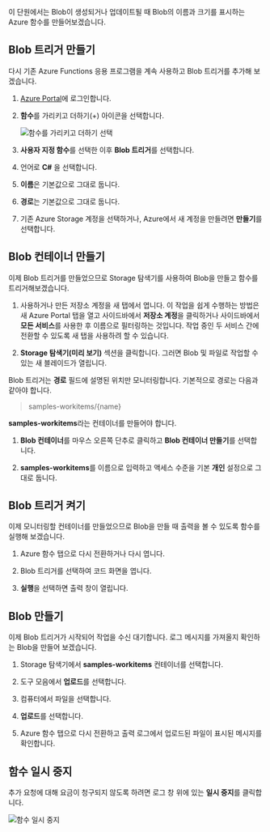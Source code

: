 이 단원에서는 Blob이 생성되거나 업데이트될 때 Blob의 이름과 크기를 표시하는 Azure 함수를 만들어보겠습니다. 

## <a name="create-a-blob-trigger"></a>Blob 트리거 만들기

다시 기존 Azure Functions 응용 프로그램을 계속 사용하고 Blob 트리거를 추가해 보겠습니다.

1. [Azure Portal](https://portal.azure.com?azure-portal=true)에 로그인합니다.

1. **함수**를 가리키고 더하기(+) 아이콘을 선택합니다.

    ![함수를 가리키고 더하기 선택](../media-drafts/4-hover-function.png)

1. **사용자 지정 함수**를 선택한 이후 **Blob 트리거**를 선택합니다.

1. 언어로 **C#** 을 선택합니다. 

1. **이름**은 기본값으로 그대로 둡니다.

1. **경로**는 기본값으로 그대로 둡니다.

1. 기존 Azure Storage 계정을 선택하거나, Azure에서 새 계정을 만들려면 **만들기**를 선택합니다.

## <a name="create-a-blob-container"></a>Blob 컨테이너 만들기

이제 Blob 트리거를 만들었으므로 Storage 탐색기를 사용하여 Blob을 만들고 함수를 트리거해보겠습니다.

1. 사용하거나 만든 저장소 계정을 새 탭에서 엽니다. 이 작업을 쉽게 수행하는 방법은 새 Azure Portal 탭을 열고 사이드바에서 **저장소 계정**을 클릭하거나 사이드바에서 **모든 서비스**를 사용한 후 이름으로 필터링하는 것입니다. 작업 중인 두 서비스 간에 전환할 수 있도록 새 탭을 사용하려 할 수 있습니다.

1. **Storage 탐색기(미리 보기)** 섹션을 클릭합니다. 그러면 Blob 및 파일로 작업할 수 있는 새 블레이드가 열립니다.

Blob 트리거는 **경로** 필드에 설명된 위치만 모니터링합니다. 기본적으로 경로는 다음과 같아야 합니다.

> samples-workitems/{name}

**samples-workitems**라는 컨테이너를 만들어야 합니다.

1. **Blob 컨테이너**를 마우스 오른쪽 단추로 클릭하고 **Blob 컨테이너 만들기**를 선택합니다.

1. **samples-workitems**를 이름으로 입력하고 액세스 수준을 기본 **개인** 설정으로 그대로 둡니다.

## <a name="turn-on-your-blob-trigger"></a>Blob 트리거 켜기

이제 모니터링할 컨테이너를 만들었으므로 Blob을 만들 때 출력을 볼 수 있도록 함수를 실행해 보겠습니다.

1. Azure 함수 탭으로 다시 전환하거나 다시 엽니다.

1. Blob 트리거를 선택하여 코드 화면을 엽니다.

1. **실행**을 선택하면 출력 창이 열립니다.

## <a name="create-a-blob"></a>Blob 만들기

이제 Blob 트리거가 시작되어 작업을 수신 대기합니다. 로그 메시지를 가져올지 확인하는 Blob을 만들어 보겠습니다.

1. Storage 탐색기에서 **samples-workitems** 컨테이너를 선택합니다.

1. 도구 모음에서 **업로드**를 선택합니다.

1. 컴퓨터에서 파일을 선택합니다.

1. **업로드**를 선택합니다.

1. Azure 함수 탭으로 다시 전환하고 출력 로그에서 업로드된 파일이 표시된 메시지를 확인합니다.

## <a name="pause-the-function"></a>함수 일시 중지

추가 요청에 대해 요금이 청구되지 않도록 하려면 로그 창 위에 있는 **일시 중지**를 클릭합니다.

![함수 일시 중지](../media-drafts/4-pause-timer.png)
